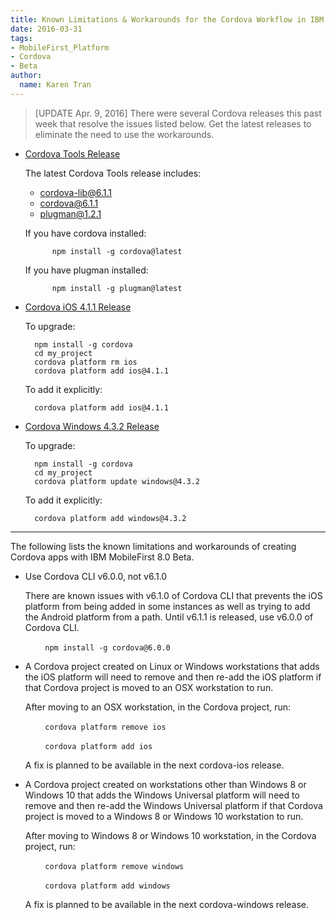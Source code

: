 ```yaml
---
title: Known Limitations & Workarounds for the Cordova Workflow in IBM MobileFirst Platform Foundation 8.0 Beta
date: 2016-03-31
tags:
- MobileFirst_Platform
- Cordova
- Beta
author:
  name: Karen Tran
---
```

> [UPDATE Apr. 9, 2016] There were several Cordova releases this past week that resolve the issues listed below. Get the latest releases to eliminate the need to use the workarounds.

* [Cordova Tools Release](https://cordova.apache.org/news/2016/04/04/tools-release.html)

    The latest Cordova Tools release includes:

    * cordova-lib@6.1.1
    * cordova@6.1.1
    * plugman@1.2.1

    If you have cordova installed:

            npm install -g cordova@latest

    If you have plugman installed:

            npm install -g plugman@latest


* [Cordova iOS 4.1.1 Release](https://cordova.apache.org/announcements/2016/04/04/ios-4.1.1.html)

    To upgrade:

        npm install -g cordova
        cd my_project
        cordova platform rm ios
        cordova platform add ios@4.1.1

    To add it explicitly:

        cordova platform add ios@4.1.1

* [Cordova Windows 4.3.2 Release](https://cordova.apache.org/announcements/2016/04/05/cordova-windows-4.3.2.html)

    To upgrade:

        npm install -g cordova
        cd my_project
        cordova platform update windows@4.3.2

    To add it explicitly:

        cordova platform add windows@4.3.2


<hr/>

The following lists the known limitations and workarounds of creating Cordova apps with IBM MobileFirst 8.0 Beta.

* Use Cordova CLI v6.0.0, not v6.1.0

    There are known issues with v6.1.0 of Cordova CLI that prevents the iOS platform from being added in some instances as well as trying to add the Android platform from a path. Until v6.1.1 is released, use v6.0.0 of Cordova CLI.

     &nbsp;&nbsp;&nbsp;&nbsp;&nbsp;&nbsp;&nbsp;&nbsp;`npm install -g cordova@6.0.0`

* A Cordova project created on Linux or Windows workstations that adds the iOS platform will need to remove and then re-add the iOS platform if that Cordova project is moved to an OSX workstation to run.

    After moving to an OSX workstation, in the Cordova project, run:

    &nbsp;&nbsp;&nbsp;&nbsp;&nbsp;&nbsp;&nbsp;&nbsp;`cordova platform remove ios`

    &nbsp;&nbsp;&nbsp;&nbsp;&nbsp;&nbsp;&nbsp;&nbsp;`cordova platform add ios`

    A fix is planned to be available in the next cordova-ios release.

* A Cordova project created on workstations other than Windows 8 or Windows 10 that adds the Windows Universal platform will need to remove and then re-add the Windows Universal platform if that Cordova project is moved to a Windows 8 or Windows 10 workstation to run.

    After moving to Windows 8 or Windows 10 workstation, in the Cordova project, run:

    &nbsp;&nbsp;&nbsp;&nbsp;&nbsp;&nbsp;&nbsp;&nbsp;`cordova platform remove windows`

    &nbsp;&nbsp;&nbsp;&nbsp;&nbsp;&nbsp;&nbsp;&nbsp;`cordova platform add windows`

    A fix is planned to be available in the next cordova-windows release.
